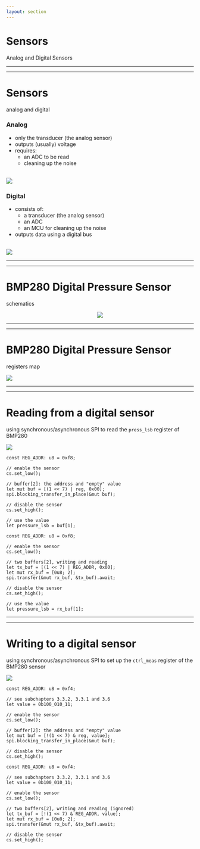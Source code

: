 ```yaml
---
layout: section
---
```

# Sensors
Analog and Digital Sensors

---
---
# Sensors
analog and digital

<div grid="~ cols-2 gap-5">

<div>

### Analog
- only the transducer (the analog sensor)
- outputs (usually) voltage
- requires:
  - an ADC to be read
  - cleaning up the noise

<br>

<img src="/sensors/analog_sensor.svg" class="rounded">
</div>

<div>

### Digital
- consists of:
  - a transducer (the analog sensor)
  - an ADC
  - an MCU for cleaning up the noise
- outputs data using a digital bus

<br>

<img src="/sensors/digital_sensor.svg" class="rounded">
</div>

</div>

---
---
# BMP280 Digital Pressure Sensor
schematics

<div align="center">
<img src="/sensors/bmp280_schematics.png" class="rounded w-170">
</div>

---
---
# BMP280 Digital Pressure Sensor
registers map

<img src="/sensors/bmp280_registers.png" class="rounded">


---
---
# Reading from a digital sensor
using synchronous/asynchronous SPI to read the `press_lsb` register of BMP280

<img src="/sensors/spi_read_register.svg" class="rounded w-200">

<div grid="~ cols-2 gap-5">

```rust{all|1|3,4|6,7|6,7,8|10,11|14}
const REG_ADDR: u8 = 0xf8;

// enable the sensor
cs.set_low();

// buffer[2]: the address and "empty" value 
let mut buf = [(1 << 7) | reg, 0x00];
spi.blocking_transfer_in_place(&mut buf);

// disable the sensor
cs.set_high();

// use the value
let pressure_lsb = buf[1];
```

```rust{none|all|1|3,4|6,7,8|6,7,8,9|11,12|15}
const REG_ADDR: u8 = 0xf8;

// enable the sensor
cs.set_low();

// two buffers[2], writing and reading 
let tx_buf = [(1 << 7) | REG_ADDR, 0x00];
let mut rx_buf = [0u8; 2];
spi.transfer(&mut rx_buf, &tx_buf).await;

// disable the sensor
cs.set_high();

// use the value
let pressure_lsb = rx_buf[1];
```

</div>

---
---
# Writing to a digital sensor
using synchronous/asynchronous SPI to set up the `ctrl_meas` register of the BMP280 sensor 

<img src="/sensors/spi_write_register.svg" class="rounded w-200">

<div grid="~ cols-2 gap-5">

```rust{all|1|3,4|6,7|9,10|9,10,11|13,14}
const REG_ADDR: u8 = 0xf4;

// see subchapters 3.3.2, 3.3.1 and 3.6
let value = 0b100_010_11;

// enable the sensor
cs.set_low();

// buffer[2]: the address and "empty" value 
let mut buf = [!(1 << 7) & reg, value];
spi.blocking_transfer_in_place(&mut buf);

// disable the sensor
cs.set_high();
```

```rust{none|all|1|3,4|6,7|9,10|9,10,11|9,10,11,12|14,15}
const REG_ADDR: u8 = 0xf4;

// see subchapters 3.3.2, 3.3.1 and 3.6
let value = 0b100_010_11;

// enable the sensor
cs.set_low();

// two buffers[2], writing and reading (ignored)
let tx_buf = [!(1 << 7) & REG_ADDR, value];
let mut rx_buf = [0u8; 2];
spi.transfer(&mut rx_buf, &tx_buf).await;

// disable the sensor
cs.set_high();
```

</div>
